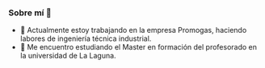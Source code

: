 ### Sobre mí 👋
- 🔭 Actualmente estoy trabajando en la empresa Promogas, haciendo labores de ingeniería técnica industrial. 
- 🌱 Me encuentro estudiando el Master en formación del profesorado en la universidad de La Laguna.
